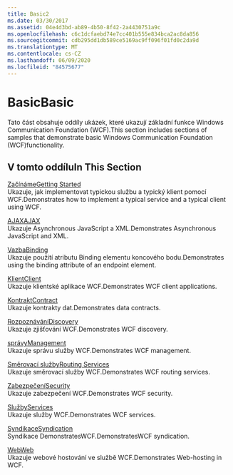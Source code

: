 ```yaml
---
title: Basic2
ms.date: 03/30/2017
ms.assetid: 04e4d3bd-ab89-4b50-8f42-2a4430751a9c
ms.openlocfilehash: c6c1dcfaebd74e7cc401b555e834bca2ac8da856
ms.sourcegitcommit: cdb295dd1db589ce5169ac9ff096f01fd0c2da9d
ms.translationtype: MT
ms.contentlocale: cs-CZ
ms.lasthandoff: 06/09/2020
ms.locfileid: "84575677"
---
```

# <a name="basic"></a><span data-ttu-id="6ece2-102">Basic</span><span class="sxs-lookup"><span data-stu-id="6ece2-102">Basic</span></span>
<span data-ttu-id="6ece2-103">Tato část obsahuje oddíly ukázek, které ukazují základní funkce Windows Communication Foundation (WCF).</span><span class="sxs-lookup"><span data-stu-id="6ece2-103">This section includes sections of samples that demonstrate basic Windows Communication Foundation (WCF)functionality.</span></span>  
  
## <a name="in-this-section"></a><span data-ttu-id="6ece2-104">V tomto oddílu</span><span class="sxs-lookup"><span data-stu-id="6ece2-104">In This Section</span></span>  
 [<span data-ttu-id="6ece2-105">Začínáme</span><span class="sxs-lookup"><span data-stu-id="6ece2-105">Getting Started</span></span>](getting-started-sample.md)  
 <span data-ttu-id="6ece2-106">Ukazuje, jak implementovat typickou službu a typický klient pomocí WCF.</span><span class="sxs-lookup"><span data-stu-id="6ece2-106">Demonstrates how to implement a typical service and a typical client using WCF.</span></span>  
  
 [<span data-ttu-id="6ece2-107">AJAX</span><span class="sxs-lookup"><span data-stu-id="6ece2-107">AJAX</span></span>](ajax.md)  
 <span data-ttu-id="6ece2-108">Ukazuje Asynchronous JavaScript a XML.</span><span class="sxs-lookup"><span data-stu-id="6ece2-108">Demonstrates Asynchronous JavaScript and XML.</span></span>  
  
 [<span data-ttu-id="6ece2-109">Vazba</span><span class="sxs-lookup"><span data-stu-id="6ece2-109">Binding</span></span>](binding.md)  
 <span data-ttu-id="6ece2-110">Ukazuje použití atributu Binding elementu koncového bodu.</span><span class="sxs-lookup"><span data-stu-id="6ece2-110">Demonstrates using the binding attribute of an endpoint element.</span></span>  
  
 [<span data-ttu-id="6ece2-111">Klient</span><span class="sxs-lookup"><span data-stu-id="6ece2-111">Client</span></span>](client.md)  
 <span data-ttu-id="6ece2-112">Ukazuje klientské aplikace WCF.</span><span class="sxs-lookup"><span data-stu-id="6ece2-112">Demonstrates WCF client applications.</span></span>  
  
 [<span data-ttu-id="6ece2-113">Kontrakt</span><span class="sxs-lookup"><span data-stu-id="6ece2-113">Contract</span></span>](contract.md)  
 <span data-ttu-id="6ece2-114">Ukazuje kontrakty dat.</span><span class="sxs-lookup"><span data-stu-id="6ece2-114">Demonstrates data contracts.</span></span>  
  
 [<span data-ttu-id="6ece2-115">Rozpoznávání</span><span class="sxs-lookup"><span data-stu-id="6ece2-115">Discovery</span></span>](discovery-samples.md)  
 <span data-ttu-id="6ece2-116">Ukazuje zjišťování WCF.</span><span class="sxs-lookup"><span data-stu-id="6ece2-116">Demonstrates WCF discovery.</span></span>  
  
 [<span data-ttu-id="6ece2-117">správy</span><span class="sxs-lookup"><span data-stu-id="6ece2-117">Management</span></span>](management.md)  
 <span data-ttu-id="6ece2-118">Ukazuje správu služby WCF.</span><span class="sxs-lookup"><span data-stu-id="6ece2-118">Demonstrates WCF management.</span></span>  
  
 [<span data-ttu-id="6ece2-119">Směrovací služby</span><span class="sxs-lookup"><span data-stu-id="6ece2-119">Routing Services</span></span>](routing-services.md)  
 <span data-ttu-id="6ece2-120">Ukazuje směrovací služby WCF.</span><span class="sxs-lookup"><span data-stu-id="6ece2-120">Demonstrates WCF routing services.</span></span>  
  
 [<span data-ttu-id="6ece2-121">Zabezpečení</span><span class="sxs-lookup"><span data-stu-id="6ece2-121">Security</span></span>](security-in-wcf.md)  
 <span data-ttu-id="6ece2-122">Ukazuje zabezpečení WCF.</span><span class="sxs-lookup"><span data-stu-id="6ece2-122">Demonstrates WCF security.</span></span>  
  
 [<span data-ttu-id="6ece2-123">Služby</span><span class="sxs-lookup"><span data-stu-id="6ece2-123">Services</span></span>](services.md)  
 <span data-ttu-id="6ece2-124">Ukazuje služby WCF.</span><span class="sxs-lookup"><span data-stu-id="6ece2-124">Demonstrates WCF services.</span></span>  
  
 [<span data-ttu-id="6ece2-125">Syndikace</span><span class="sxs-lookup"><span data-stu-id="6ece2-125">Syndication</span></span>](syndication.md)  
 <span data-ttu-id="6ece2-126">Syndikace DemonstratesWCF.</span><span class="sxs-lookup"><span data-stu-id="6ece2-126">DemonstratesWCF syndication.</span></span>  
  
 [<span data-ttu-id="6ece2-127">Web</span><span class="sxs-lookup"><span data-stu-id="6ece2-127">Web</span></span>](web.md)  
 <span data-ttu-id="6ece2-128">Ukazuje webové hostování ve službě WCF.</span><span class="sxs-lookup"><span data-stu-id="6ece2-128">Demonstrates Web-hosting in WCF.</span></span>
